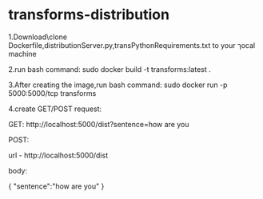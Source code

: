 # transforms-distribution

1.Download\clone Dockerfile,distributionServer.py,transPythonRequirements.txt to your ךocal machine 

2.run bash command: sudo docker build -t transforms:latest .

3.After creating the image,run bash command: sudo docker run -p 5000:5000/tcp transforms

4.create GET/POST request:

GET:
  http://localhost:5000/dist?sentence=how are you

POST:

  url - http://localhost:5000/dist

  body:

  {
  "sentence":"how are you"
  }
